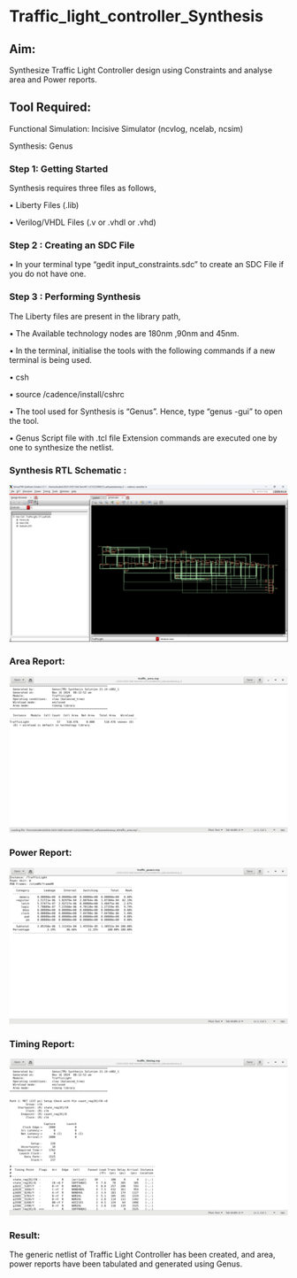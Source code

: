 # Traffic_light_controller_Synthesis

## Aim:

Synthesize Traffic Light Controller design using Constraints and analyse area and Power reports.

## Tool Required:

Functional Simulation: Incisive Simulator (ncvlog, ncelab, ncsim)

Synthesis: Genus

### Step 1: Getting Started

Synthesis requires three files as follows,

• Liberty Files (.lib)

• Verilog/VHDL Files (.v or .vhdl or .vhd)

### Step 2 : Creating an SDC File

•	In your terminal type “gedit input_constraints.sdc” to create an SDC File if you do not have one.

### Step 3 : Performing Synthesis

The Liberty files are present in the library path,

• The Available technology nodes are 180nm ,90nm and 45nm.

• In the terminal, initialise the tools with the following commands if a new terminal is being used.

• csh

• source /cadence/install/cshrc

• The tool used for Synthesis is “Genus”. Hence, type “genus -gui” to open the tool.

• Genus Script file with .tcl file Extension commands are executed one by one to synthesize the netlist.

### Synthesis RTL Schematic :
![sathya](https://github.com/Sathyaseelanj/Traffic_light_controller_synthesis/blob/main/Screenshot%20(15).png)

### Area Report:
![sathya](https://github.com/Sathyaseelanj/Traffic_light_controller_synthesis/blob/main/Screenshot%20(19).png)

### Power Report:
![sathya](https://github.com/Sathyaseelanj/Traffic_light_controller_synthesis/blob/main/Screenshot%20(18).png)

### Timing Report:
![sathya](https://github.com/Sathyaseelanj/Traffic_light_controller_synthesis/blob/main/Screenshot%20(20).png)


### Result:

The generic netlist of Traffic Light Controller has been created, and area, power reports have been tabulated and generated using Genus.
